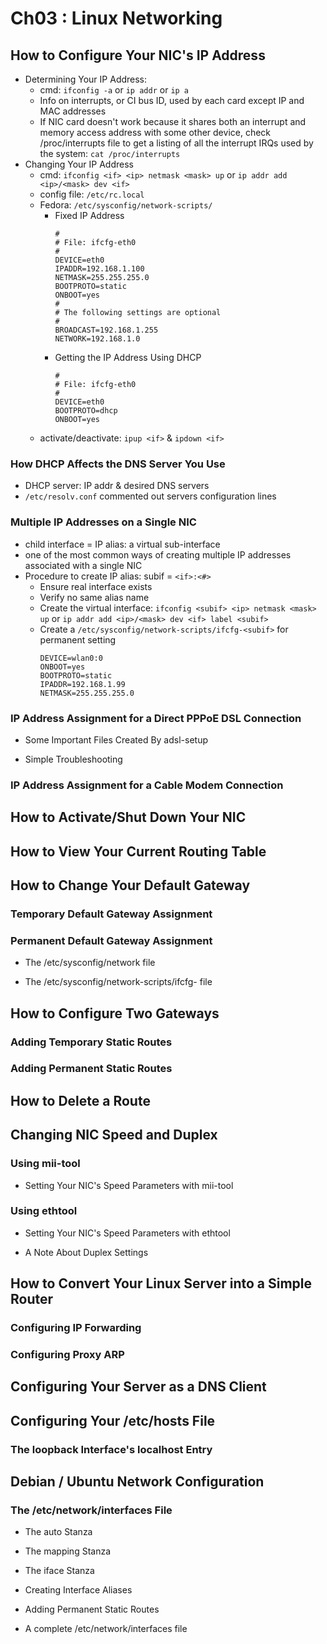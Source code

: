 # Ch03 : Linux Networking

## How to Configure Your NIC's IP Address

+ Determining Your IP Address: 
    + cmd: `ifconfig -a` or `ip addr` or `ip a`
    + Info on interrupts, or CI bus ID, used by each card except IP and MAC addresses
    + If NIC card doesn't work because it shares both an interrupt and memory access address with some other device, check /proc/interrupts file to get a listing of all the interrupt IRQs used by the system: `cat /proc/interrupts`
+ Changing Your IP Address
    + cmd: `ifconfig <if> <ip> netmask <mask> up` or `ip addr add <ip>/<mask> dev <if>`
    + config file: `/etc/rc.local`
    + Fedora: `/etc/sysconfig/network-scripts/`
        + Fixed IP Address
            ```script
            #
            # File: ifcfg-eth0
            #
            DEVICE=eth0
            IPADDR=192.168.1.100
            NETMASK=255.255.255.0
            BOOTPROTO=static
            ONBOOT=yes
            #
            # The following settings are optional
            #
            BROADCAST=192.168.1.255
            NETWORK=192.168.1.0
            ```
        + Getting the IP Address Using DHCP
            ```script
            #
            # File: ifcfg-eth0
            #
            DEVICE=eth0
            BOOTPROTO=dhcp
            ONBOOT=yes
            ```
    + activate/deactivate: `ipup <if>` & `ipdown <if>`

### How DHCP Affects the DNS Server You Use

+ DHCP server: IP addr & desired DNS servers
+ `/etc/resolv.conf` commented out servers configuration lines

### Multiple IP Addresses on a Single NIC

+ child interface = IP alias: a virtual sub-interface
+ one of the most common ways of creating multiple IP addresses associated with a single NIC
+ Procedure to create IP alias: subif = `<if>:<#>`
    + Ensure real interface exists
    + Verify no same alias name
    + Create the virtual interface: `ifconfig <subif> <ip> netmask <mask> up` or `ip addr add <ip>/<mask> dev <if> label <subif>`
    + Create a `/etc/sysconfig/network-scripts/ifcfg-<subif>` for permanent setting
        ```
        DEVICE=wlan0:0
        ONBOOT=yes
        BOOTPROTO=static
        IPADDR=192.168.1.99
        NETMASK=255.255.255.0
        ```

### IP Address Assignment for a Direct PPPoE DSL Connection

+ Some Important Files Created By adsl-setup

+ Simple Troubleshooting

### IP Address Assignment for a Cable Modem Connection

## How to Activate/Shut Down Your NIC

## How to View Your Current Routing Table

## How to Change Your Default Gateway

### Temporary Default Gateway Assignment

### Permanent Default Gateway Assignment

+ The /etc/sysconfig/network file

+ The /etc/sysconfig/network-scripts/ifcfg-<interface> file

## How to Configure Two Gateways

### Adding Temporary Static Routes

### Adding Permanent Static Routes

## How to Delete a Route

## Changing NIC Speed and Duplex

### Using mii-tool

+ Setting Your NIC's Speed Parameters with mii-tool

### Using ethtool

+ Setting Your NIC's Speed Parameters with ethtool

+ A Note About Duplex Settings

## How to Convert Your Linux Server into a Simple Router

### Configuring IP Forwarding

### Configuring Proxy ARP

## Configuring Your Server as a DNS Client

## Configuring Your /etc/hosts File

### The loopback Interface's localhost Entry

## Debian / Ubuntu Network Configuration

### The /etc/network/interfaces File

+ The auto Stanza

+ The mapping Stanza

+ The iface Stanza

+ Creating Interface Aliases

+ Adding Permanent Static Routes

+ A complete /etc/network/interfaces file	


